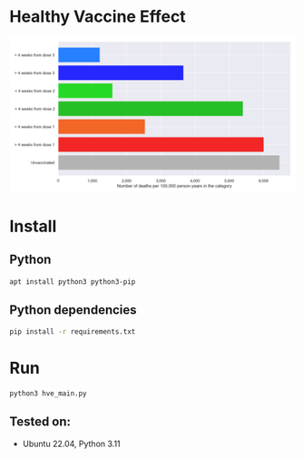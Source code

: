 # Healthy Vaccine Effect

![Example result](docs/example_result.png)

# Install

## Python

```bash
apt install python3 python3-pip
```

## Python dependencies

```bash
pip install -r requirements.txt
```

# Run

```bash
python3 hve_main.py
```

## Tested on:

- Ubuntu 22.04, Python 3.11 
